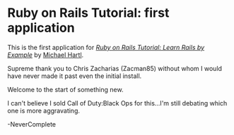 # Ruby on Rails Tutorial: first application

This is the first application for
[*Ruby on Rails Tutorial: Learn Rails by Example*](http://railstutorial.org/) 
by [Michael Hartl](http://michaelhartl.com/).

Supreme thank you to Chris Zacharias (Zacman85) without whom I would have never made it past even the initial install.

Welcome to the start of something new.

I can't believe I sold Call of Duty:Black Ops for this...I'm still debating which one is more aggravating.

-NeverComplete
